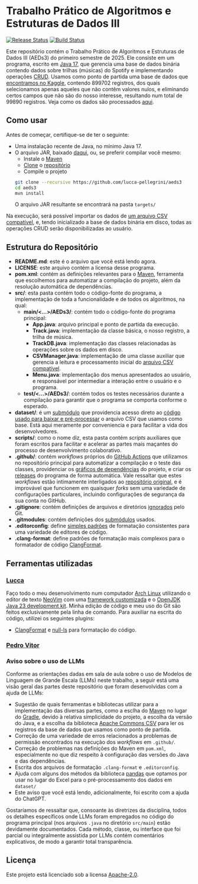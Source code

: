 # Trabalho Prático de Algoritmos e Estruturas de Dados III

[![Release Status](https://github.com/lucca-pellegrini/aeds3/actions/workflows/maven-release.yml/badge.svg)](https://github.com/lucca-pellegrini/aeds3/actions/workflows/maven-release.yml)
[![Build Status](https://github.com/lucca-pellegrini/aeds3/actions/workflows/maven-build.yml/badge.svg)](https://github.com/lucca-pellegrini/aeds3/actions/workflows/maven-build.yml)

Este repositório contém o Trabalho Prático de Algoritmos e Estruturas de Dados
III (AEDs3) do primeiro semestre de 2025. Ele consiste em um programa, escrito
em [Java 17](https://openjdk.org/projects/jdk/17/), que gerencia uma base de
dados binária contendo dados sobre trilhas (músicas) do Spotify e implementando
operações [CRUD](https://pt.wikipedia.org/w/index.php?title=CRUD). Usamos como
ponto de partida uma base de dados que
[encontramos no Kaggle](https://www.kaggle.com/datasets/olegfostenko/almost-a-million-spotify-tracks),
contendo 899702 registros, dos quais selecionamos apenas aqueles que não contêm
valores nulos, e eliminando certos campos que não são do nosso interesse,
resultando num total de 99890 registros. Veja como os dados são processados
[aqui](https://github.com/lucca-pellegrini/aeds3-dataset).

## Como usar

Antes de começar, certifique-se de ter o seguinte:

- Uma instalação recente de Java, no mínimo Java 17.
- O arquivo JAR, baixado
  [daqui](https://github.com/lucca-pellegrini/aeds3/releases), ou, se preferir
  compilar você mesmo:
  - Instale o [Maven](https://maven.apache.org/)
  - [Clone](https://git-scm.com/book/en/v2) o
    [repositório](https://github.com/lucca-pellegrini/aeds3)
  - Compile o projeto
  ```sh
  git clone --recursive https://github.com/lucca-pellegrini/aeds3
  cd aeds3
  mvn install
  ```
  O arquivo JAR resultante se encontrará na pasta `targets/`

Na execução, será possível importar os dados de
[um arquivo CSV compatível](https://github.com/lucca-pellegrini/aeds3-dataset),
e, tendo inicializado a base de dados binária em disco, todas as operações CRUD
serão disponibilizadas ao usuário.

## Estrutura do Repositório

- **README.md**: este é o arquivo que você está lendo agora.
- **LICENSE**: este arquivo contém a licensa desse programa.
- **pom.xml**: contém as definições relevantes para o
  [Maven](https://maven.apache.org/), ferramenta que escolhemos para automatizar
  a compilação do projeto, além da resolução automática de dependências.
- **src/**: esta pasta contém todo o código-fonte do programa, a implementação
  de toda a funcionalidade e de todos os algoritmos, na qual:
  - **main/<...>/AEDs3/**: contém todo o código-fonte do programa principal:
    - **App.java**: arquivo principal e ponto de partida da execução.
    - **Track.java**: implementação da classe básica, o nosso registro, a trilha
      de música.
    - **TrackDB.java**: implementação das classes relacionadas às operações
      sobre os dados em disco.
    - **CSVManager.java**: implementação de uma classe auxiliar que gerencia a
      leitura e processamento inicial do
      [arquivo CSV compatível](https://github.com/lucca-pellegrini/aeds3-dataset).
    - **Menu.java**: implementação dos menus apresentados ao usuário, e
      responsável por intermediar a interação entre o usuário e o programa.
  - **test/<...>/AEDs3/**: contém todos os testes necessários durante a
    compilação para garantir que o programa se comporta conforme o esperado.
- **dataset/**: é um
  [submódulo](https://git-scm.com/book/en/v2/Git-Tools-Submodules) que
  providencia acesso direto ao
  [código usado para baixar e pré-processar](https://github.com/lucca-pellegrini/aeds3-dataset)
  o arquivo CSV que usamos como base. Está aqui meramente por conveniencia e
  para facilitar a vida dos desenvolvedores.
- **scripts/**: como o nome diz, esta pasta contém _scripts_ auxiliares que
  foram escritos para facilitar e acelerar as partes mais maçantes do processo
  de desenvolvimento colaborativo.
- **.github/**: contém _workflows_ próprios do
  [GitHub Actions](https://github.com/features/actions) que utilizamos no
  repositório principal para automatizar a compilação e o teste das classes,
  providenciar os
  [gráficos de dependências](https://docs.github.com/pt/code-security/supply-chain-security/understanding-your-software-supply-chain/about-the-dependency-graph)
  do projeto, e criar os
  [releases](https://github.com/lucca-pellegrini/aeds3/releases) do programa de
  forma automática. Vale ressaltar que estes _workflows_ estão intimamente
  interligados ao
  [repositório original](https://github.com/lucca-pellegrini/aeds3), e é
  improvável que funcionem em quaisquer _forks_ sem uma variedade de
  configurações particulares, incluindo configurações de segurança da sua conta
  no GitHub.
- **.gitignore**: contém definições de arquivos e diretórios
  [ignorados](https://git-scm.com/docs/gitignore) pelo Git.
- **.gitmodules**: contém definições dos
  [submódulos](https://git-scm.com/book/en/v2/Git-Tools-Submodules) usados.
- **.editorconfig**: define [simples padrões](https://editorconfig.org/) de
  formatação consistentes para uma variedade de editores de código.
- **.clang-format**: define padrões de formatação mais complexos para o
  formatador de código
  [ClangFormat](https://clang.llvm.org/docs/ClangFormat.html).

## Ferramentas utilizadas

### [Lucca](https://github.com/lucca-pellegrini)

Faço todo o meu desenvolvimento num computador
[Arch Linux](https://archlinux.org/) utilizando o editor de texto
[NeoVim](https://neovim.io/) com uma
[framework customizada](https://nvchad.com/) e o
[OpenJDK Java 23 development kit](https://openjdk.java.net/). Minha edição de
código e meu uso do Git são feitos exclusivamente pela linha de comando. Para
auxiliar na escrita do código, utilizei os seguintes plugins:

- [ClangFormat](https://clang.llvm.org/docs/ClangFormat.html) e
  [null-ls](https://github.com/jose-elias-alvarez/null-ls.nvim/blob/main/doc/MAIN.md)
  para formatação do código.

### [Pedro Vitor](https://github.com/Pedro0826)

### Aviso sobre o uso de LLMs

Conforme as orientações dadas em sala de aula sobre o uso de Modelos de
Linguagem de Grande Escala (LLMs) neste trabalho, a seguir está uma visão geral
das partes deste repositório que foram desenvolvidas com a ajuda de LLMs:

- Sugestão de quais ferramentas e bibliotecas utilizar para a implementação das
  diversas partes, como a esclha do [Maven](https://maven.apache.org/) no lugar
  do [Gradle](https://gradle.org/), devido à relativa simplicidade do projeto, a
  escolha da versão do Java, e a escolha da biblioteca
  [Apache Commons CSV](https://commons.apache.org/proper/commons-csv/index.html)
  para ler os registros da base de dados que usamos como ponto de partida.
- Correção de uma variedade de erros relacionados a problemas de permissão
  encontrados na execução dos _workflows_ em `.github/`.
- Correção de problemas nas definições do Maven em `pom.xml`, especialmente no
  que diz respeito à configuração das versões do Java e das dependências.
- Escrita dos arquivos de formatação `.clang-format` e `.editorconfig`.
- Ajuda com alguns dos métodos da biblioteca
  [pandas](https://pandas.pydata.org/) que optamos por usar no lugar do Excel
  para o pré-processamento dos dados em `dataset/`
- Este aviso que você está lendo, adicionalmente, foi escrito com a ajuda do
  ChatGPT.

Gostaríamos de ressaltar que, consoante às diretrizes da disciplina, todos os
detalhes específicos onde LLMs foram empregados no código do programa principal
(nos arquivos `.java` no diretório `src/main`) estão devidamente documentados.
Cada método, classe, ou interface que foi parcial ou integralmente assistida por
LLMs contém comentários explicativos, de modo a garantir total transparência.

## Licença

Este projeto está licenciado sob a licensa [Apache-2.0](LICENSE).
